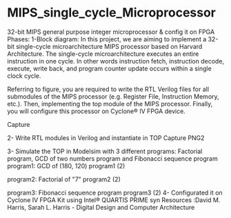 # MIPS_single_cycle_Microprocessor
32-bit MIPS general purpose integer microprocessor & config it on FPGA
Phases:
1-Block diagram:
In this project, we are aiming to implement a 32-bit single-cycle microarchitecture MIPS processor based on Harvard Architecture. The single-cycle microarchitecture executes an entire instruction in one cycle. In other words instruction fetch, instruction decode, execute, write back, and program counter update occurs within a single clock cycle.

Referring to figure, you are required to write the RTL Verilog files for all submodules of the MIPS processor (e.g. Register File, Instruction Memory, etc.). Then, implementing the top module of the MIPS processor. Finally, you will configure this processor on Cyclone® IV FPGA device.

Capture

2- Write RTL modules in Verilog and instantiate in TOP
Capture PNG2

3- Simulate the TOP in Modelsim with 3 different programs: Factorial program, GCD of two numbers program and Fibonacci sequence program
program1: GCD of (180, 120)
program1 (2)

program2: Factorial of "7"
program2 (2)

program3: Fibonacci sequence program
program3 (2)
4- Configurated it on Cyclone IV FPGA Kit using Intel® QUARTIS PRIME
syn
Resources :David M. Harris, Sarah L. Harris - Digital Design and Computer Architecture
